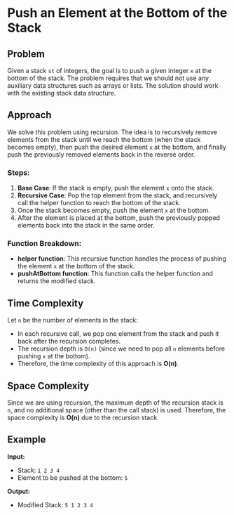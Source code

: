 # Push an Element at the Bottom of the Stack

## Problem

Given a stack `st` of integers, the goal is to push a given integer `x` at the bottom of the stack. The problem requires that we should not use any auxiliary data structures such as arrays or lists. The solution should work with the existing stack data structure.

## Approach

We solve this problem using recursion. The idea is to recursively remove elements from the stack until we reach the bottom (when the stack becomes empty), then push the desired element `x` at the bottom, and finally push the previously removed elements back in the reverse order.

### Steps:
1. **Base Case**: If the stack is empty, push the element `x` onto the stack.
2. **Recursive Case**: Pop the top element from the stack, and recursively call the helper function to reach the bottom of the stack.
3. Once the stack becomes empty, push the element `x` at the bottom.
4. After the element is placed at the bottom, push the previously popped elements back into the stack in the same order.

### Function Breakdown:
- **helper function**: This recursive function handles the process of pushing the element `x` at the bottom of the stack.
- **pushAtBottom function**: This function calls the helper function and returns the modified stack.

## Time Complexity

Let `n` be the number of elements in the stack:
- In each recursive call, we pop one element from the stack and push it back after the recursion completes.
- The recursion depth is `O(n)` (since we need to pop all `n` elements before pushing `x` at the bottom).
- Therefore, the time complexity of this approach is **O(n)**.

## Space Complexity

Since we are using recursion, the maximum depth of the recursion stack is `n`, and no additional space (other than the call stack) is used. Therefore, the space complexity is **O(n)** due to the recursion stack.

## Example

**Input:**
- Stack: `1 2 3 4`
- Element to be pushed at the bottom: `5`

**Output:**
- Modified Stack: `5 1 2 3 4`
